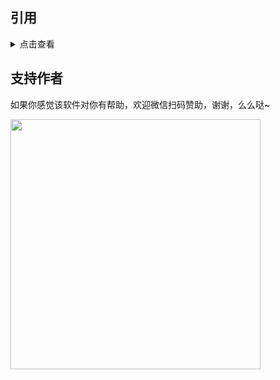 ## 引用

<details>
<summary>点击查看</summary>

* [RapidAI/RapidOcrOnnx](https://github.com/RapidAI/RapidOcrOnnx)

* [PaddlePaddle/PaddleOCR](https://github.com/PaddlePaddle/PaddleOCR)

* [UlionTse/translators](https://github.com/UlionTse/translators)

* [Blinue/Magpie](https://github.com/Blinue/Magpie)

* [nanokina/ebyroid](https://github.com/nanokina/ebyroid)

* [xupefei/Locale-Emulator](https://github.com/xupefei/Locale-Emulator)

* [InWILL/Locale_Remulator](https://github.com/InWILL/Locale_Remulator)

* [zxyacb/ntlea](https://github.com/zxyacb/ntlea)

* [Chuyu-Team/YY-Thunks](https://github.com/Chuyu-Team/YY-Thunks)

* [@KirpichKrasniy](https://github.com/KirpichKrasniy)

* [uyjulian/AtlasTranslate](https://github.com/uyjulian/AtlasTranslate)

</details>


 
## 支持作者

如果你感觉该软件对你有帮助，欢迎微信扫码赞助，谢谢，么么哒~

<img src='.\\py\\files\\zan.jpg' style="height: 400px !important;">

